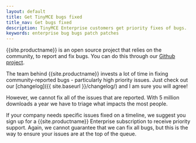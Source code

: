 ```yaml
---
layout: default
title: Get TinyMCE bugs fixed
title_nav: Get bugs fixed
description: TinyMCE Enterprise customers get priority fixes of bugs.
keywords: enterprise bug bugs patch patches
---
```


{{site.productname}} is an open source project that relies on the community, to report and fix bugs. You can do this through our [Github project](https://github.com/tinymce/tinymce).

The team behind {{site.productname}} invests a lot of time in fixing community-reported bugs - particularly high priority issues. Just check out our [changelog]({{ site.baseurl }}/changelog/) and I am sure you will agree!

However, we cannot fix all of the issues that are reported. With 5 million downloads a year we have to triage what impacts the most people.

If your company needs specific issues fixed on a timeline, we suggest you sign up for a {{site.productname}} Enterprise subscription to receive priority support. Again, we cannot guarantee that we can fix all bugs, but this is the way to ensure your issues are at the top of the queue.

